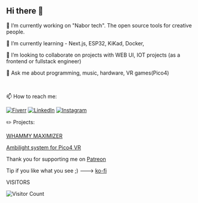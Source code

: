 ## Hi there 👋



🔭 I’m currently working on "Nabor tech". The open source tools for creative people. 

🌱 I’m currently learning - Next.js, ESP32, KiKad, Docker, 

👯 I’m looking to collaborate on projects with WEB UI, IOT projects (as a frontend or fullstack engineer)

💬 Ask me about programming, music, hardware, VR games(Pico4)

<br>

📫 How to reach me:

[![Fiverr](https://img.shields.io/badge/Fiverr-1DBF73?style=for-the-badge&logo=fiverr&logoColor=white)](https://www.fiverr.com/s/2KoDp3e) 
[![LinkedIn](https://img.shields.io/badge/LinkedIn-0077B5?style=for-the-badge&logo=linkedin&logoColor=white)](https://www.linkedin.com/in/sergeynodejs) 
[![Instagram](https://img.shields.io/badge/Instagram-E4405F?style=for-the-badge&logo=instagram&logoColor=white)](https://instagram.com/nabor_tech)


:pencil2: Projects:

[WHAMMY MAXIMIZER](https://wave42.gumroad.com/l/whammymaximizer)

[Ambilight system for Pico4 VR](https://wave42.gumroad.com/l/vr_ambilight)

Thank you for supporting me on [Patreon](https://patreon.com/jsonslim?utm_medium=unknown&utm_source=join_link&utm_campaign=creatorshare_creator&utm_content=copyLink)

Tip if you like what you see ;) ---> [ko-fi](https://ko-fi.com/jsonslim)


VISITORS

![Visitor Count](https://profile-counter.glitch.me/jsonslim/count.svg)
